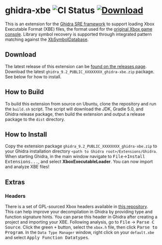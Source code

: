 ghidra-xbe ![CI Status](https://github.com/mborgerson/ghidra-xbe/workflows/Build/badge.svg?branch=master) [![Download](https://img.shields.io/badge/-Download-blue)](https://github.com/mborgerson/ghidra-xbe/releases/latest)
==========
This is an extension for the [Ghidra SRE framework](https://ghidra-sre.org/) to support loading Xbox Executable Format (XBE) files, the format used for the [original Xbox game console](https://en.wikipedia.org/wiki/Xbox_(console)). Library symbol recovery is supported through integrated pattern matching against the [XbSymbolDatabase](https://github.com/Cxbx-Reloaded/XbSymbolDatabase).

Download
--------
The latest release of this extension can be [found on the releases page](https://github.com/mborgerson/ghidra-xbe/releases/latest). Download the latest `ghidra_9.2_PUBLIC_XXXXXXXX_ghidra-xbe.zip` package. See below for how to install.

How to Build
------------
To build this extension from source on Ubuntu, clone the repository and run the `build.sh` script. The script will download the JDK, Gradle 5.0, and Ghidra release package, then build the extension and output a release package to the `dist` directory.

How to Install
--------------
Copy the extension package `ghidra_9.2_PUBLIC_XXXXXXXX_ghidra-xbe.zip` to your Ghidra installation directory `<path to Ghidra root>/Extensions/Ghidra`. When starting Ghidra, in the main window navigate to <kbd>File</kbd>&rarr;<kbd>Install Extensions...</kbd>, and select **XboxExecutableLoader**. You can now import and analyze XBE files!

Extras
------

### Headers
There is a set of GPL-sourced Xbox headers available in [this repository](https://github.com/mborgerson/xbox-includes). This can help improve your decompilation in Ghidra by providing type and function signature hints. You can parse this header in Ghidra after creating a project and importing your XBE. Following analysis, go to <kbd>File</kbd> &rarr; <kbd>Parse C Source</kbd>. Click the green <kbd>+</kbd> button, select the `xbox.h` file, then click <kbd>Parse to Program</kbd>. In the `Data Type Manager` window, right click on your `default.xbe` and select <kbd>Apply Function Datatypes</kbd>.
